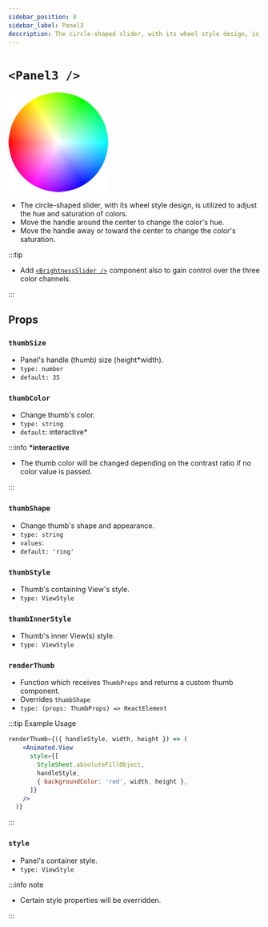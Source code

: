 ```yaml
---
sidebar_position: 8
sidebar_label: Panel3
description: The circle-shaped slider, with its wheel style design, is utilized to adjust the hue and saturation of colors.
---
```


# `<Panel3 />`

![panel2](../../../images/panel3.png)

- The circle-shaped slider, with its wheel style design, is utilized to adjust the hue and saturation of colors.
- Move the handle around the center to change the color's hue.
- Move the handle away or toward the center to change the color's saturation.

:::tip

- Add [`<BrightnessSlider />`](./BrightnessSlider) component also to gain control over the three color channels.

:::

## Props

### `thumbSize`

- Panel's handle (thumb) size (height\*width).
- `type: number`
- `default: 35`

### `thumbColor`

- Change thumb's color.
- `type: string`
- `default`: interactive\*

:::info **\*interactive**

- The thumb color will be changed depending on the contrast ratio if no color value is passed.

:::

### `thumbShape`

- Change thumb's shape and appearance.
- `type: string`
- `values`: <shapes/>
- `default: 'ring'`

### `thumbStyle`

- Thumb's containing View's style.
- `type: ViewStyle`

### `thumbInnerStyle`

- Thumb's inner View(s) style.
- `type: ViewStyle`

### `renderThumb`

- Function which receives `ThumbProps` and returns a custom thumb component.
- Overrides `thumbShape`
- `type: (props: ThumbProps) => ReactElement`

:::tip Example Usage

```jsx
renderThumb={({ handleStyle, width, height }) => (
    <Animated.View
      style={[
        StyleSheet.absoluteFillObject,
        handleStyle,
        { backgroundColor: 'red', width, height },
      ]}
    />
  )}
```
:::

### `style`

- Panel's container style.
- `type: ViewStyle`

:::info note

- Certain style properties will be overridden.

:::
